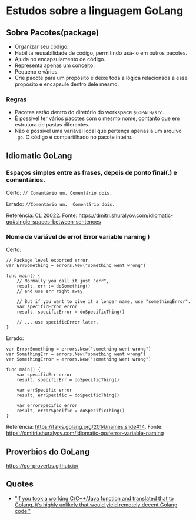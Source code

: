 # Estudos sobre a linguagem GoLang

## Sobre Pacotes(package)
- Organizar seu código.
- Habilita reusabilidade de código, permitindo usá-lo em outros pacotes.
- Ajuda no encapsulamento de código.
- Representa apenas um conceito.
- Pequeno e vários.
- Crie pacote para um propósito e deixe toda a lógica relacionada a esse propósito e encapsule dentro dele mesmo.

### Regras
- Pacotes estão dentro do diretório do workspace `$GOPATH/src`.
- É possível ter vários pacotes com o mesmo nome, contanto que em estrutura de pastas diferentes.
- Não é possível uma variável local que pertença apenas a um arquivo `.go`. O código é compartilhado no pacote inteiro.

## Idiomatic GoLang
### Espaços simples entre as frases, depois de ponto final(.) e comentários.
Certo:
`// Comentário um. Comentário dois.`

Errado:
`//Comentário um.  Comentário dois.`

Referência: [CL 20022](https://golang.org/cl/20022).
Fonte: https://dmitri.shuralyov.com/idiomatic-go#single-spaces-between-sentences

### Nome de variável de erro( Error variable naming )
Certo: 
```
// Package level exported error.
var ErrSomething = errors.New("something went wrong")

func main() {
	// Normally you call it just "err",
	result, err := doSomething()
	// and use err right away.

	// But if you want to give it a longer name, use "somethingError".
	var specificError error
	result, specificError = doSpecificThing()

	// ... use specificError later.
}
```
Errado:
```
var ErrorSomething = errors.New("something went wrong")
var SomethingErr = errors.New("something went wrong")
var SomethingError = errors.New("something went wrong")

func main() {
	var specificErr error
	result, specificErr = doSpecificThing()

	var errSpecific error
	result, errSpecific = doSpecificThing()

	var errorSpecific error
	result, errorSpecific = doSpecificThing()
}
```
Referência: https://talks.golang.org/2014/names.slide#14.
Fonte: https://dmitri.shuralyov.com/idiomatic-go#error-variable-naming



## Proverbios do GoLang

https://go-proverbs.github.io/

## Quotes
- ["If you took a working C/C++/Java function and translated that to Golang, it’s highly unlikely that would yield remotely decent Golang code."](https://medium.com/myntra-engineering/my-journey-with-golang-web-services-4d922a8c9897)